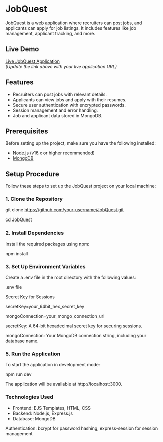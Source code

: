 
# JobQuest

JobQuest is a web application where recruiters can post jobs, and applicants can apply for job listings. It includes features like job management, applicant tracking, and more.

## Live Demo
[Live JobQuest Application](https://jobquest-glw4.onrender.com)  
*(Update the link above with your live application URL)*

## Features

- Recruiters can post jobs with relevant details.
- Applicants can view jobs and apply with their resumes.
- Secure user authentication with encrypted passwords.
- Session management and error handling.
- Job and applicant data stored in MongoDB.


## Prerequisites

Before setting up the project, make sure you have the following installed:

- [Node.js](https://nodejs.org/en/) (v16.x or higher recommended)
- [MongoDB](https://www.mongodb.com/)


## Setup Procedure

Follow these steps to set up the JobQuest project on your local machine:

### 1. Clone the Repository
git clone https://github.com/your-username/JobQuest.git

cd JobQuest

### 2. Install Dependencies
Install the required packages using npm:

npm install

### 3. Set Up Environment Variables
Create a .env file in the root directory with the following values:

.env file

Secret Key for Sessions

secretKey=your_64bit_hex_secret_key

mongoConnection=your_mongo_connection_url

secretKey: A 64-bit hexadecimal secret key for securing sessions.

mongoConnection: Your MongoDB connection string, including your database name.

### 5. Run the Application
To start the application in development mode:

npm run dev

The application will be available at http://localhost:3000.

### Technologies Used

- Frontend: EJS Templates, HTML, CSS
- Backend: Node.js, Express.js
- Database: MongoDB

Authentication: bcrypt for password hashing, express-session for session management
